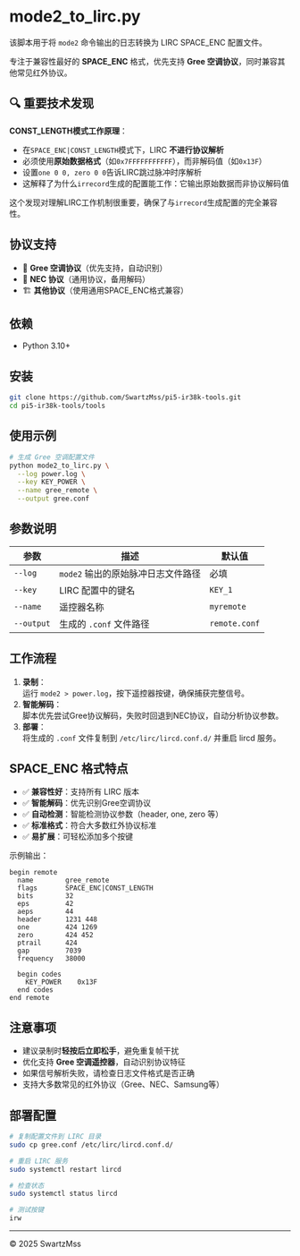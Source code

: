 # mode2\_to\_lirc.py

该脚本用于将 `mode2` 命令输出的日志转换为 LIRC SPACE_ENC 配置文件。

专注于兼容性最好的 **SPACE\_ENC** 格式，优先支持 **Gree 空调协议**，同时兼容其他常见红外协议。

## 🔍 重要技术发现

**CONST_LENGTH模式工作原理**：
- 在`SPACE_ENC|CONST_LENGTH`模式下，LIRC **不进行协议解析**
- 必须使用**原始数据格式**（如`0x7FFFFFFFFFFF`），而非解码值（如`0x13F`）
- 设置`one 0 0, zero 0 0`告诉LIRC跳过脉冲时序解析
- 这解释了为什么`irrecord`生成的配置能工作：它输出原始数据而非协议解码值

这个发现对理解LIRC工作机制很重要，确保了与`irrecord`生成配置的完全兼容性。

## 协议支持

- 🥇 **Gree 空调协议**（优先支持，自动识别）
- 🥈 **NEC 协议**（通用协议，备用解码）
- 🏗️ **其他协议**（使用通用SPACE_ENC格式兼容）

## 依赖

- Python 3.10+

## 安装

```bash
git clone https://github.com/SwartzMss/pi5-ir38k-tools.git
cd pi5-ir38k-tools/tools
```

## 使用示例

```bash
# 生成 Gree 空调配置文件
python mode2_to_lirc.py \
  --log power.log \
  --key KEY_POWER \
  --name gree_remote \
  --output gree.conf
```

## 参数说明

| 参数         | 描述                        | 默认值           |
| ---------- | ------------------------- | ------------- |
| `--log`    | `mode2` 输出的原始脉冲日志文件路径     | 必填            |
| `--key`    | LIRC 配置中的键名               | `KEY_1`       |
| `--name`   | 遥控器名称                     | `myremote`    |
| `--output` | 生成的 `.conf` 文件路径          | `remote.conf` |

## 工作流程

1. **录制**：\
   运行 `mode2 > power.log`，按下遥控器按键，确保捕获完整信号。
2. **智能解码**：\
   脚本优先尝试Gree协议解码，失败时回退到NEC协议，自动分析协议参数。
3. **部署**：\
   将生成的 `.conf` 文件复制到 `/etc/lirc/lircd.conf.d/` 并重启 lircd 服务。

## SPACE_ENC 格式特点

- ✅ **兼容性好**：支持所有 LIRC 版本
- ✅ **智能解码**：优先识别Gree空调协议
- ✅ **自动检测**：智能检测协议参数（header, one, zero 等）
- ✅ **标准格式**：符合大多数红外协议标准
- ✅ **易扩展**：可轻松添加多个按键

示例输出：
```
begin remote
  name        gree_remote
  flags       SPACE_ENC|CONST_LENGTH
  bits        32
  eps         42
  aeps        44
  header      1231 448
  one         424 1269
  zero        424 452
  ptrail      424
  gap         7039
  frequency   38000

  begin codes
    KEY_POWER    0x13F
  end codes
end remote
```

## 注意事项

- 建议录制时**轻按后立即松手**，避免重复帧干扰
- 优化支持 **Gree 空调遥控器**，自动识别协议特征
- 如果信号解析失败，请检查日志文件格式是否正确
- 支持大多数常见的红外协议（Gree、NEC、Samsung等）

## 部署配置

```bash
# 复制配置文件到 LIRC 目录
sudo cp gree.conf /etc/lirc/lircd.conf.d/

# 重启 LIRC 服务
sudo systemctl restart lircd

# 检查状态
sudo systemctl status lircd

# 测试按键
irw
```

---

© 2025 SwartzMss

